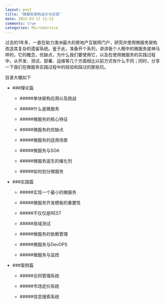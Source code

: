 ```yaml
---
layout: post
title: "微服务架构设计与实现"
date: 2015-03-17 11:13
comments: true
categories: MicroService
---
```


过去的1年多，一直在助力澳洲最大的房地产互联网门户，研究并使用微服务架构改造其复杂的遗留系统。鉴于此，准备开个系列，讲讲我个人眼中的微服务是神马样的，它的概念，优缺点，为什么我们要使用它，以及在使用微服务的实践过程中，从开发、测试、部署、运维等几个方面相比以前方式有什么不同；同时，分享一下我们在微服务实践过程中的经验和踩过的那些坑。

目录大概如下

- ###理论篇

  - #####单块架构应用以及挑战

  - #####什么是微服务

  - #####微服务的核心特征

  - #####微服务的优缺点

  - #####微服务的适用场景

  - #####微服务与SOA

  - #####微服务诞生的催化剂

  - #####如何划分微服务

- ###实践篇

  - #####实现一个最小的微服务

  - #####微服务开发模板的重要性

  - #####不仅仅是REST

  - #####局域测试

  - #####微服务的依赖管理

  - #####微服务与DevOPS

  - #####微服务与监控

- ###案例篇

  - #####合同管理系统

  - #####市场定价系统

  - #####信息搜索系统



